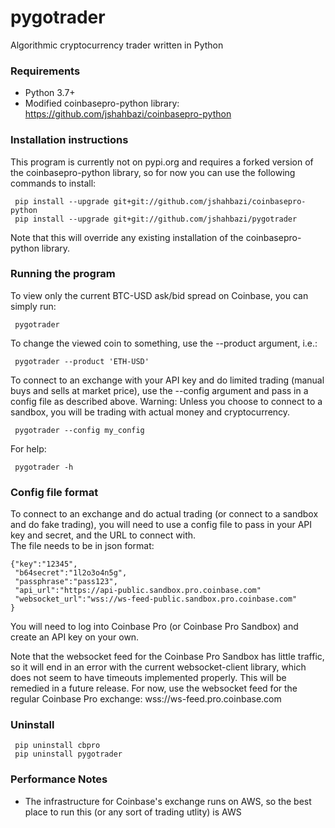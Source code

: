 # pygotrader
Algorithmic cryptocurrency trader written in Python

### Requirements
* Python 3.7+
* Modified coinbasepro-python library: https://github.com/jshahbazi/coinbasepro-python

### Installation instructions
This program is currently not on pypi.org and requires a forked version of the coinbasepro-python library, so for now you can use the following commands to install:
```
 pip install --upgrade git+git://github.com/jshahbazi/coinbasepro-python
 pip install --upgrade git+git://github.com/jshahbazi/pygotrader
```
Note that this will override any existing installation of the coinbasepro-python library.

### Running the program
To view only the current BTC-USD ask/bid spread on Coinbase, you can simply run:
```
 pygotrader
```

To change the viewed coin to something, use the --product argument, i.e.:
```
 pygotrader --product 'ETH-USD'
```

To connect to an exchange with your API key and do limited trading (manual buys and sells at market price), 
use the --config argument and pass in a config file as described above.  Warning: Unless you choose 
to connect to a sandbox, you will be trading with actual money and cryptocurrency.
```
 pygotrader --config my_config
```

For help:
```
 pygotrader -h
```

### Config file format
To connect to an exchange and do actual trading (or connect to a sandbox and do fake trading), 
you will need to use a config file to pass in your API key and secret, and the URL to connect with.  
The file needs to be in json format:
```
{"key":"12345",
 "b64secret":"1l2o3o4n5g",
 "passphrase":"pass123",
 "api_url":"https://api-public.sandbox.pro.coinbase.com"
 "websocket_url":"wss://ws-feed-public.sandbox.pro.coinbase.com"
}
```
You will need to log into Coinbase Pro (or Coinbase Pro Sandbox) and create an API key on your own.

Note that the websocket feed for the Coinbase Pro Sandbox has little traffic, so it will end 
in an error with the current websocket-client library, which does not seem to have timeouts implemented 
properly.  This will be remedied in a future release. For now, use the websocket feed for the 
regular Coinbase Pro exchange: wss://ws-feed.pro.coinbase.com

### Uninstall
```
 pip uninstall cbpro
 pip uninstall pygotrader
```

### Performance Notes
* The infrastructure for Coinbase's exchange runs on AWS, so the best place to run this (or any sort of trading utlity) is AWS
